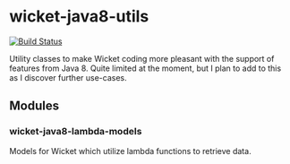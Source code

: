 wicket-java8-utils
==================

[![Build Status](https://travis-ci.org/organsnyder/wicket-java8-utils.svg?branch=master)](https://travis-ci.org/organsnyder/wicket-java8-utils)

Utility classes to make Wicket coding more pleasant with the support of features from Java 8. Quite limited at the moment,
but I plan to add to this as I discover further use-cases.

## Modules ##

### wicket-java8-lambda-models ###

Models for Wicket which utilize lambda functions to retrieve data.